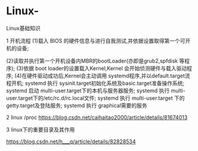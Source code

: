 # Linux-
Linux基础知识

1 开机流程
(1)载入	BIOS	的硬件信息与进行自我测试,并依据设置取得第一个可开机的设备;

(2)读取并执行第一个开机设备内MBR的bootLoader(亦即是grub2,spfdisk	等程序);
(3)依据	boot loader的设置载入Kernel,Kernel	会开始侦测硬件与载入驱动程序;
(4)在硬件驱动成功后,Kernel会主动调用	systemd程序,并以default.target流程开机;
      systemd	执行	sysinit.target初始化系统及basic.target准备操作系统;
      systemd	启动	multi-user.target下的本机与服务器服务;
      systemd	执行	multi-user.target下的/etc/rc.d/rc.local文件;
      systemd	执行	multi-user.target	下的getty.target及登陆服务;
      systemd	执行	graphical需要的服务





2 linux /proc
https://blog.csdn.net/caihaitao2000/article/details/81674013

3 linux下的重要目录及其作用

https://blog.csdn.net/h___q/article/details/82828534
